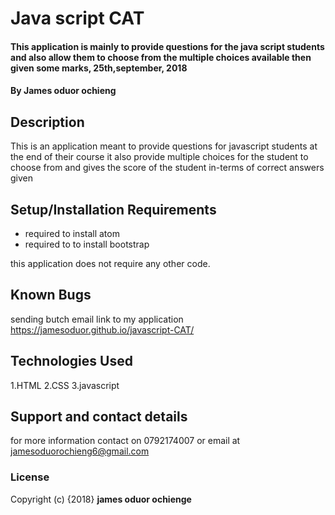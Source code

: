 # Java script CAT
#### This application is mainly to provide questions for the java script students and also allow them to choose from the multiple choices available then given some marks, 25th,september, 2018
#### By **James oduor ochieng**
## Description
This is an application meant to provide questions for javascript students at the end of their course it also provide multiple choices for the student to choose from and gives the score of the student in-terms of correct answers given  
## Setup/Installation Requirements
* required to install atom
* required to to install bootstrap

this application does not  require any other code.
## Known Bugs
sending butch email
link to my application
https://jamesoduor.github.io/javascript-CAT/
## Technologies Used
1.HTML
2.CSS
 3.javascript
## Support and contact details
for more information contact on 0792174007 or email at jamesoduorochieng6@gmail.com
### License
Copyright (c) {2018} **james oduor ochienge**
